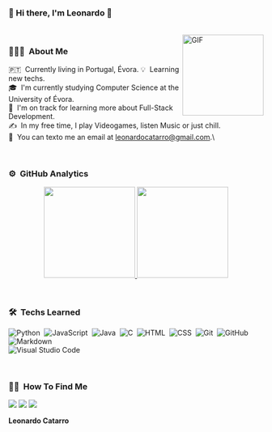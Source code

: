 ###  👋   Hi there, I'm Leonardo    👋

<br>

<img align="right" alt="GIF" height="160px" src="https://media.giphy.com/media/du3J3cXyzhj75IOgvA/giphy.gif" />

### 👨🏻‍💻 &nbsp;About Me

🇵🇹 &nbsp;Currently living in Portugal, Évora.
💡 &nbsp;Learning new techs.\
🎓 &nbsp;I'm currently studying Computer Science  at the University of Évora.\
🌱 &nbsp;I'm on track for learning more about Full-Stack Development.\
✍️ &nbsp;In my free time, I play Videogames, listen Music or just chill.\
💬 &nbsp;You can texto me an email at leonardocatarro@gmail.com.\

<br>

### ⚙️ &nbsp;GitHub Analytics

<p align="center">
<a href="https://github.com/AVS1508">
  <img height="180em" src="https://github-readme-stats-eight-theta.vercel.app/api?username=LeoCatarro&show_icons=true&theme=algolia&include_all_commits=true&count_private=true"/>
  <img height="180em" src="https://github-readme-stats-eight-theta.vercel.app/api/top-langs/?username=LeoCatarro&layout=compact&langs_count=8&theme=algolia"/>
</a>
</p>

<br>

### 🛠 &nbsp;Techs Learned

![Python](https://img.shields.io/badge/-Python-05122A?style=flat&logo=python)&nbsp;
![JavaScript](https://img.shields.io/badge/-JavaScript-05122A?style=flat&logo=javascript)&nbsp;
![Java](https://img.shields.io/badge/-Java-05122A?style=flat&logo=Java&logoColor=FFA518)&nbsp;
![C](https://img.shields.io/badge/-C-05122A?style=flat&logo=C&logoColor=A8B9CC)&nbsp;
![HTML](https://img.shields.io/badge/-HTML-05122A?style=flat&logo=HTML5)&nbsp;
![CSS](https://img.shields.io/badge/-CSS-05122A?style=flat&logo=CSS3&logoColor=1572B6)&nbsp;
![Git](https://img.shields.io/badge/-Git-05122A?style=flat&logo=git)&nbsp;
![GitHub](https://img.shields.io/badge/-GitHub-05122A?style=flat&logo=github)&nbsp;
![Markdown](https://img.shields.io/badge/-Markdown-05122A?style=flat&logo=markdown)\
![Visual Studio Code](https://img.shields.io/badge/-Visual%20Studio%20Code-05122A?style=flat&logo=visual-studio-code&logoColor=007ACC)&nbsp;

<br>

### 🤝🏻 &nbsp;How To Find Me
<p>
<a href="mailto:leonardocatarro@gmail.com"><img src="https://img.shields.io/badge/-leonardocatarro@gmail.com-D14836?style=flat&logo=Gmail&logoColor=white"/></a>
<a href="https://instagram.com/leo_catarro"><img src="https://img.shields.io/badge/-@leo_catarro-E4405F?style=flat&logo=Instagram&logoColor=white"/></a>
<a href="https://facebook.com/leonardo.catarro.1"><img src="https://img.shields.io/badge/-@leonardo.catarro.1-1877F2?style=flat&logo=Facebook&logoColor=white"/></a>
</p>

**Leonardo Catarro**

